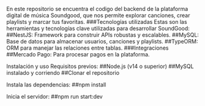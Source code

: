 En este repositorio se encuentra el codigo del backend de la plataforma digital de música Soundgood, que nos permite explorar canciones, crear playlists y marcar tus favoritas.
###Tecnologías utilizadas
Estas son las herramientas y tecnologías clave utilizadas para desarrollar SoundGood:
##NestJS: Framework para construir APIs robustas y escalables.
##MySQL: Base de datos para almacenar usuarios, canciones y playlists.
##TypeORM: ORM para manejar las relaciones entre tablas.
###Integraciones
##Mercado Pago: Para procesar pagos en la plataforma.

Instalación y uso
Requisitos previos:
##Node.js (v14 o superior)
##MySQL instalado y corriendo
##Clonar el repositorio

Instala las dependencias:
##npm install  

Inicia el servidor:
##npm run start:dev  